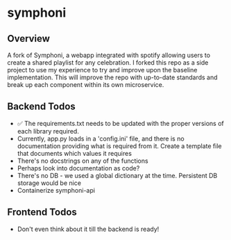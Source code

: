 # symphoni
## Overview
A fork of Symphoni, a webapp integrated with spotify allowing users to create a shared playlist for any celebration. I forked this repo as a side project to use my experience to try and improve upon the baseline implementation. This will improve the repo with up-to-date standards and break up each component within its own microservice. 

## Backend Todos
- ✅ The requirements.txt needs to be updated with the proper versions of each library required.
- Currently, app.py loads in a 'config.ini' file, and there is no documentation providing what is required from it. Create a template file that documents which values it requires
- There's no docstrings on any of the functions
- Perhaps look into documentation as code?
- There's no DB - we used a global dictionary at the time. Persistent DB storage would be nice
- Containerize symphoni-api
## Frontend Todos
- Don't even think about it till the backend is ready!